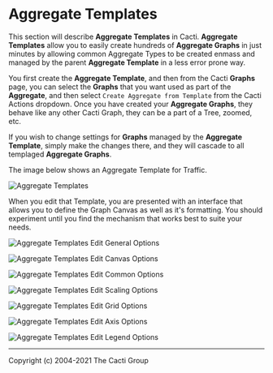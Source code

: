 # Aggregate Templates

This section will describe **Aggregate Templates** in Cacti.  **Aggregate Templates**
allow you to easily create hundreds of **Aggregate Graphs** in just minutes by
allowing common Aggregate Types to be created enmass and managed by the
parent **Aggregate Template** in a less error prone way.

You first create the **Aggregate Template**, and then from the Cacti **Graphs** page,
you can select the **Graphs** that you want used as part of the **Aggregate**,
and then select `Create Aggregate from Template` from the Cacti Actions dropdown.
Once you have created your **Aggregate Graphs**, they behave like any other
Cacti Graph, they can be a part of a Tree, zoomed, etc.

If you wish to change settings for **Graphs** managed by the
**Aggregate Template**, simply make the changes there, and they will cascade to
all templaged **Aggregate Graphs**.

The image below shows an Aggregate Template for Traffic.

![Aggregate Templates](images/aggregate-templates.png)

When you edit that Template, you are presented with an interface that allows
you to define the Graph Canvas as well as it's formatting.  You should experiment
until you find the mechanism that works best to suite your needs.

![Aggregate Templates Edit General Options](images/aggregate-templates-edit1.png)

![Aggregate Templates Edit Canvas Options](images/aggregate-templates-edit2.png)

![Aggregate Templates Edit Common Options](images/aggregate-templates-edit3.png)

![Aggregate Templates Edit Scaling Options](images/aggregate-templates-edit4.png)

![Aggregate Templates Edit Grid Options](images/aggregate-templates-edit5.png)

![Aggregate Templates Edit Axis Options](images/aggregate-templates-edit6.png)

![Aggregate Templates Edit Legend Options](images/aggregate-templates-edit7.png)

---
Copyright (c) 2004-2021 The Cacti Group
